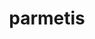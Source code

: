 ---
title: "parmetis"
layout: cache
categories: [package, develop-2023-05-21]
meta: {"versions": ["4.0.3"], "compilers": ["gcc@=11.1.0", "gcc@=12.3.0", "gcc@=7.3.1", "gcc@=7.5.0", "oneapi@=2023.0.0"], "oss": ["amzn2", "ubuntu18.04", "ubuntu20.04"], "platforms": ["linux"], "targets": ["aarch64", "neoverse_n1", "neoverse_v1", "ppc64le", "x86_64", "x86_64_v3"], "stacks": ["aws-ahug", "aws-ahug-aarch64", "aws-pcluster-neoverse_n1", "aws-pcluster-neoverse_v1", "data-vis-sdk", "e4s", "e4s-oneapi", "e4s-power", "radiuss", "radiuss-aws", "radiuss-aws-aarch64", "root"], "num_specs": 18, "num_specs_by_stack": {"root": 18, "radiuss-aws-aarch64": 2, "aws-ahug-aarch64": 2, "aws-pcluster-neoverse_v1": 1, "aws-pcluster-neoverse_n1": 1, "radiuss-aws": 1, "aws-ahug": 1, "radiuss": 1, "e4s-power": 3, "data-vis-sdk": 3, "e4s-oneapi": 1, "e4s": 3}}
spec_details: [{"hash": "scvijv7bidme66bnmuj5rfeub6cvmjre", "compiler": "gcc@=7.3.1", "versions": ["4.0.3"], "os": "amzn2", "platform": "linux", "target": "aarch64", "variants": ["build_system=cmake", "build_type=Release", "~gdb", "generator=make", "~int64", "~ipo", "patches=4f89253,50ed208,704b84f", "+shared"], "stacks": ["root", "radiuss-aws-aarch64"], "size": "-", "tarball": "https://binaries.spack.io/develop-2023-05-21/build_cache/linux-amzn2-aarch64/gcc-7.3.1/parmetis-4.0.3/linux-amzn2-aarch64-gcc-7.3.1-parmetis-4.0.3-scvijv7bidme66bnmuj5rfeub6cvmjre.spack"}, {"hash": "pildu7i6jc633bkl5eqfdpgw634g3sk5", "compiler": "gcc@=7.3.1", "versions": ["4.0.3"], "os": "amzn2", "platform": "linux", "target": "aarch64", "variants": ["build_system=cmake", "build_type=Release", "~gdb", "generator=make", "~int64", "~ipo", "patches=4f89253,50ed208,704b84f", "+shared"], "stacks": ["aws-ahug-aarch64", "root"], "size": "-", "tarball": "https://binaries.spack.io/develop-2023-05-21/build_cache/linux-amzn2-aarch64/gcc-7.3.1/parmetis-4.0.3/linux-amzn2-aarch64-gcc-7.3.1-parmetis-4.0.3-pildu7i6jc633bkl5eqfdpgw634g3sk5.spack"}, {"hash": "ugmbfpsehalikun5u7xdtx6ctzomq24l", "compiler": "gcc@=7.3.1", "versions": ["4.0.3"], "os": "amzn2", "platform": "linux", "target": "neoverse_n1", "variants": ["build_system=cmake", "build_type=Release", "~gdb", "generator=make", "~int64", "~ipo", "patches=4f89253,50ed208,704b84f", "+shared"], "stacks": ["root", "radiuss-aws-aarch64"], "size": "-", "tarball": "https://binaries.spack.io/develop-2023-05-21/build_cache/linux-amzn2-neoverse_n1/gcc-7.3.1/parmetis-4.0.3/linux-amzn2-neoverse_n1-gcc-7.3.1-parmetis-4.0.3-ugmbfpsehalikun5u7xdtx6ctzomq24l.spack"}, {"hash": "touqpnzduedpblhozdzr62rqmf4mfnsd", "compiler": "gcc@=7.3.1", "versions": ["4.0.3"], "os": "amzn2", "platform": "linux", "target": "neoverse_n1", "variants": ["build_system=cmake", "build_type=Release", "~gdb", "generator=make", "~int64", "~ipo", "patches=4f89253,50ed208,704b84f", "+shared"], "stacks": ["aws-ahug-aarch64", "root"], "size": "-", "tarball": "https://binaries.spack.io/develop-2023-05-21/build_cache/linux-amzn2-neoverse_n1/gcc-7.3.1/parmetis-4.0.3/linux-amzn2-neoverse_n1-gcc-7.3.1-parmetis-4.0.3-touqpnzduedpblhozdzr62rqmf4mfnsd.spack"}, {"hash": "3ilm5mgwhhd6nn3zgmikmfs4ejw3yuxc", "compiler": "gcc@=12.3.0", "versions": ["4.0.3"], "os": "amzn2", "platform": "linux", "target": "neoverse_v1", "variants": ["build_system=cmake", "build_type=Release", "~gdb", "generator=make", "~int64", "~ipo", "patches=4f89253,50ed208,704b84f", "+shared"], "stacks": ["aws-pcluster-neoverse_v1", "root", "aws-pcluster-neoverse_n1"], "size": "-", "tarball": "https://binaries.spack.io/develop-2023-05-21/build_cache/linux-amzn2-neoverse_v1/gcc-12.3.0/parmetis-4.0.3/linux-amzn2-neoverse_v1-gcc-12.3.0-parmetis-4.0.3-3ilm5mgwhhd6nn3zgmikmfs4ejw3yuxc.spack"}, {"hash": "nyusrco2e5v4up56be5b3z336c43rcao", "compiler": "gcc@=7.3.1", "versions": ["4.0.3"], "os": "amzn2", "platform": "linux", "target": "x86_64_v3", "variants": ["build_system=cmake", "build_type=Release", "~gdb", "generator=make", "~int64", "~ipo", "patches=4f89253,50ed208,704b84f", "+shared"], "stacks": ["radiuss-aws", "root"], "size": "-", "tarball": "https://binaries.spack.io/develop-2023-05-21/build_cache/linux-amzn2-x86_64_v3/gcc-7.3.1/parmetis-4.0.3/linux-amzn2-x86_64_v3-gcc-7.3.1-parmetis-4.0.3-nyusrco2e5v4up56be5b3z336c43rcao.spack"}, {"hash": "23nfpqdfmehqqtvfcukoxy3mqknetcxl", "compiler": "gcc@=7.3.1", "versions": ["4.0.3"], "os": "amzn2", "platform": "linux", "target": "x86_64_v3", "variants": ["build_system=cmake", "build_type=Release", "~gdb", "generator=make", "~int64", "~ipo", "patches=4f89253,50ed208,704b84f", "+shared"], "stacks": ["aws-ahug", "root"], "size": "-", "tarball": "https://binaries.spack.io/develop-2023-05-21/build_cache/linux-amzn2-x86_64_v3/gcc-7.3.1/parmetis-4.0.3/linux-amzn2-x86_64_v3-gcc-7.3.1-parmetis-4.0.3-23nfpqdfmehqqtvfcukoxy3mqknetcxl.spack"}, {"hash": "agaibrm5aknpe46ywqtpdnj63ppwj3wn", "compiler": "gcc@=7.5.0", "versions": ["4.0.3"], "os": "ubuntu18.04", "platform": "linux", "target": "x86_64_v3", "variants": ["build_system=cmake", "build_type=Release", "~gdb", "generator=make", "~int64", "~ipo", "patches=4f89253,50ed208,704b84f", "+shared"], "stacks": ["radiuss", "root"], "size": "-", "tarball": "https://binaries.spack.io/develop-2023-05-21/build_cache/linux-ubuntu18.04-x86_64_v3/gcc-7.5.0/parmetis-4.0.3/linux-ubuntu18.04-x86_64_v3-gcc-7.5.0-parmetis-4.0.3-agaibrm5aknpe46ywqtpdnj63ppwj3wn.spack"}, {"hash": "jzboq2mbmqr3dbry7ps3j3uxrocu3mgr", "compiler": "gcc@=11.1.0", "versions": ["4.0.3"], "os": "ubuntu20.04", "platform": "linux", "target": "ppc64le", "variants": ["build_system=cmake", "build_type=Release", "~gdb", "generator=make", "~int64", "~ipo", "patches=4f89253,50ed208,704b84f", "+shared"], "stacks": ["e4s-power", "root"], "size": "-", "tarball": "https://binaries.spack.io/develop-2023-05-21/build_cache/linux-ubuntu20.04-ppc64le/gcc-11.1.0/parmetis-4.0.3/linux-ubuntu20.04-ppc64le-gcc-11.1.0-parmetis-4.0.3-jzboq2mbmqr3dbry7ps3j3uxrocu3mgr.spack"}, {"hash": "7eyz66ud6or2udzuz32rhfo2qqwpdues", "compiler": "gcc@=11.1.0", "versions": ["4.0.3"], "os": "ubuntu20.04", "platform": "linux", "target": "ppc64le", "variants": ["build_system=cmake", "build_type=Release", "~gdb", "generator=make", "~int64", "~ipo", "patches=4f89253,50ed208,704b84f", "+shared"], "stacks": ["e4s-power", "root"], "size": "-", "tarball": "https://binaries.spack.io/develop-2023-05-21/build_cache/linux-ubuntu20.04-ppc64le/gcc-11.1.0/parmetis-4.0.3/linux-ubuntu20.04-ppc64le-gcc-11.1.0-parmetis-4.0.3-7eyz66ud6or2udzuz32rhfo2qqwpdues.spack"}, {"hash": "3ahn5whhcjz25s7cob6e53rspe3ff4lx", "compiler": "gcc@=11.1.0", "versions": ["4.0.3"], "os": "ubuntu20.04", "platform": "linux", "target": "ppc64le", "variants": ["build_system=cmake", "build_type=Release", "~gdb", "generator=make", "~int64", "~ipo", "patches=4f89253,50ed208,704b84f", "+shared"], "stacks": ["e4s-power", "root"], "size": "-", "tarball": "https://binaries.spack.io/develop-2023-05-21/build_cache/linux-ubuntu20.04-ppc64le/gcc-11.1.0/parmetis-4.0.3/linux-ubuntu20.04-ppc64le-gcc-11.1.0-parmetis-4.0.3-3ahn5whhcjz25s7cob6e53rspe3ff4lx.spack"}, {"hash": "z2aejdhekh462t66bpktvkpu5ersbbfa", "compiler": "gcc@=11.1.0", "versions": ["4.0.3"], "os": "ubuntu20.04", "platform": "linux", "target": "x86_64_v3", "variants": ["build_system=cmake", "build_type=Release", "~gdb", "generator=make", "~int64", "~ipo", "patches=4f89253,50ed208,704b84f", "+shared"], "stacks": ["data-vis-sdk", "root"], "size": "-", "tarball": "https://binaries.spack.io/develop-2023-05-21/build_cache/linux-ubuntu20.04-x86_64_v3/gcc-11.1.0/parmetis-4.0.3/linux-ubuntu20.04-x86_64_v3-gcc-11.1.0-parmetis-4.0.3-z2aejdhekh462t66bpktvkpu5ersbbfa.spack"}, {"hash": "aoxxunzty4wkrt4pprzq4svx5uliyxtx", "compiler": "oneapi@=2023.0.0", "versions": ["4.0.3"], "os": "ubuntu20.04", "platform": "linux", "target": "x86_64", "variants": ["build_system=cmake", "build_type=Release", "~gdb", "generator=make", "~int64", "~ipo", "patches=4f89253,50ed208,704b84f", "+shared"], "stacks": ["e4s-oneapi", "root"], "size": "-", "tarball": "https://binaries.spack.io/develop-2023-05-21/build_cache/linux-ubuntu20.04-x86_64/oneapi-2023.0.0/parmetis-4.0.3/linux-ubuntu20.04-x86_64-oneapi-2023.0.0-parmetis-4.0.3-aoxxunzty4wkrt4pprzq4svx5uliyxtx.spack"}, {"hash": "45or7qm2gnuytrexvencosrdkt4th2ac", "compiler": "gcc@=11.1.0", "versions": ["4.0.3"], "os": "ubuntu20.04", "platform": "linux", "target": "x86_64_v3", "variants": ["build_system=cmake", "build_type=Release", "~gdb", "generator=make", "~int64", "~ipo", "patches=4f89253,50ed208,704b84f", "+shared"], "stacks": ["e4s", "root"], "size": "-", "tarball": "https://binaries.spack.io/develop-2023-05-21/build_cache/linux-ubuntu20.04-x86_64_v3/gcc-11.1.0/parmetis-4.0.3/linux-ubuntu20.04-x86_64_v3-gcc-11.1.0-parmetis-4.0.3-45or7qm2gnuytrexvencosrdkt4th2ac.spack"}, {"hash": "xov7nhmpkcfaqdscomvxegmleoygfqd3", "compiler": "gcc@=11.1.0", "versions": ["4.0.3"], "os": "ubuntu20.04", "platform": "linux", "target": "x86_64_v3", "variants": ["build_system=cmake", "build_type=Release", "~gdb", "generator=make", "~int64", "~ipo", "patches=4f89253,50ed208,704b84f", "+shared"], "stacks": ["e4s", "root"], "size": "-", "tarball": "https://binaries.spack.io/develop-2023-05-21/build_cache/linux-ubuntu20.04-x86_64_v3/gcc-11.1.0/parmetis-4.0.3/linux-ubuntu20.04-x86_64_v3-gcc-11.1.0-parmetis-4.0.3-xov7nhmpkcfaqdscomvxegmleoygfqd3.spack"}, {"hash": "fmibbaxnov6gl4o7lyzlragbkqzf2t3c", "compiler": "gcc@=11.1.0", "versions": ["4.0.3"], "os": "ubuntu20.04", "platform": "linux", "target": "x86_64_v3", "variants": ["build_system=cmake", "build_type=Release", "~gdb", "generator=make", "~int64", "~ipo", "patches=4f89253,50ed208,704b84f", "+shared"], "stacks": ["data-vis-sdk", "root"], "size": "-", "tarball": "https://binaries.spack.io/develop-2023-05-21/build_cache/linux-ubuntu20.04-x86_64_v3/gcc-11.1.0/parmetis-4.0.3/linux-ubuntu20.04-x86_64_v3-gcc-11.1.0-parmetis-4.0.3-fmibbaxnov6gl4o7lyzlragbkqzf2t3c.spack"}, {"hash": "52xun4ufijmiom3m36lx2f6gtl3a7edt", "compiler": "gcc@=11.1.0", "versions": ["4.0.3"], "os": "ubuntu20.04", "platform": "linux", "target": "x86_64_v3", "variants": ["build_system=cmake", "build_type=Release", "~gdb", "generator=make", "~int64", "~ipo", "patches=4f89253,50ed208,704b84f", "+shared"], "stacks": ["data-vis-sdk", "root"], "size": "-", "tarball": "https://binaries.spack.io/develop-2023-05-21/build_cache/linux-ubuntu20.04-x86_64_v3/gcc-11.1.0/parmetis-4.0.3/linux-ubuntu20.04-x86_64_v3-gcc-11.1.0-parmetis-4.0.3-52xun4ufijmiom3m36lx2f6gtl3a7edt.spack"}, {"hash": "ihc4q76gtxuq2rdfootrcfn2awdqrc6o", "compiler": "gcc@=11.1.0", "versions": ["4.0.3"], "os": "ubuntu20.04", "platform": "linux", "target": "x86_64_v3", "variants": ["build_system=cmake", "build_type=Release", "~gdb", "generator=make", "~int64", "~ipo", "patches=4f89253,50ed208,704b84f", "+shared"], "stacks": ["e4s", "root"], "size": "-", "tarball": "https://binaries.spack.io/develop-2023-05-21/build_cache/linux-ubuntu20.04-x86_64_v3/gcc-11.1.0/parmetis-4.0.3/linux-ubuntu20.04-x86_64_v3-gcc-11.1.0-parmetis-4.0.3-ihc4q76gtxuq2rdfootrcfn2awdqrc6o.spack"}]
---